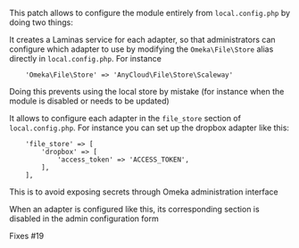 This patch allows to configure the module entirely from `local.config.php` by doing two things:

It creates a Laminas service for each adapter, so that administrators can configure which adapter to use by modifying the `Omeka\File\Store` alias directly in `local.config.php`. For instance
```
    'Omeka\File\Store' => 'AnyCloud\File\Store\Scaleway'
```
Doing this prevents using the local store by mistake (for instance when the module is disabled or needs to be updated)

It allows to configure each adapter in the `file_store` section of `local.config.php`. For instance you can set up the dropbox adapter like this:
```
    'file_store' => [
        'dropbox' => [
            'access_token' => 'ACCESS_TOKEN',
        ],
    ],
```
This is to avoid exposing secrets through Omeka administration interface

When an adapter is configured like this, its corresponding section is disabled in the admin configuration form

Fixes #19
